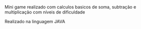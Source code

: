 Mini game realizado com calculos basicos de soma, subtração e multiplicação com níveis de dificuldade

Realizado na linguagem JAVA
